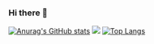 ### Hi there 👋
[![Anurag's GitHub stats](https://github-readme-stats.vercel.app/api?username=JZ76&theme=cobalt2)](https://github.com/anuraghazra/github-readme-stats)
[![](https://stats.justsong.cn/api/leetcode?username=hopikoo&cn=true&theme=dark)](stats.justsong.cn/)
[![Top Langs](https://github-readme-stats.vercel.app/api/top-langs/?username=JZ76)](https://github.com/anuraghazra/github-readme-stats)
<!--
**JZ76/JZ76** is a ✨ _special_ ✨ repository because its `README.md` (this file) appears on your GitHub profile.

Here are some ideas to get you started:

- 🔭 I’m currently working on ...
- 🌱 I’m currently learning ...
- 👯 I’m looking to collaborate on ...
- 🤔 I’m looking for help with ...
- 💬 Ask me about ...
- 📫 How to reach me: ...
- 😄 Pronouns: ...
- ⚡ Fun fact: ...
-->

